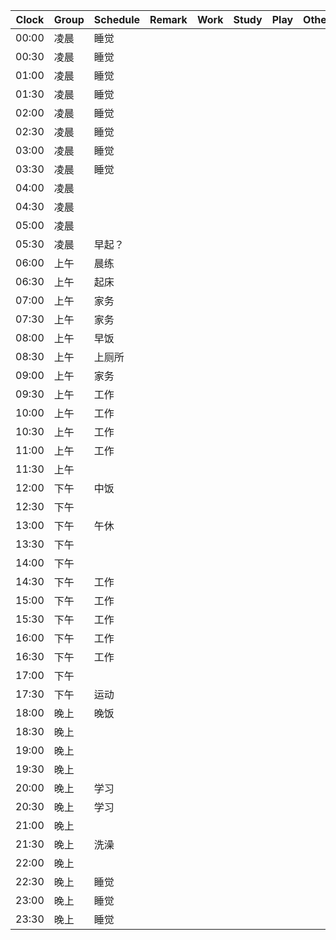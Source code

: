 
| Clock | Group | Schedule | Remark | Work | Study | Play | Other |
| ----- | ----- | -------- | ------ | ---- | ----- | ---- | ----- |
| 00:00 | 凌晨  | 睡觉     |        |      |       |      |       |
| 00:30 | 凌晨  | 睡觉     |        |      |       |      |       |
| 01:00 | 凌晨  | 睡觉     |        |      |       |      |       |
| 01:30 | 凌晨  | 睡觉     |        |      |       |      |       |
| 02:00 | 凌晨  | 睡觉     |        |      |       |      |       |
| 02:30 | 凌晨  | 睡觉     |        |      |       |      |       |
| 03:00 | 凌晨  | 睡觉     |        |      |       |      |       |
| 03:30 | 凌晨  | 睡觉     |        |      |       |      |       |
| 04:00 | 凌晨  |          |        |      |       |      |       |
| 04:30 | 凌晨  |          |        |      |       |      |       |
| 05:00 | 凌晨  |          |        |      |       |      |       |
| 05:30 | 凌晨  | 早起？   |        |      |       |      |       |
| 06:00 | 上午  | 晨练     |        |      |       |      |       |
| 06:30 | 上午  | 起床     |        |      |       |      |       |
| 07:00 | 上午  | 家务     |        |      |       |      |       |
| 07:30 | 上午  | 家务     |        |      |       |      |       |
| 08:00 | 上午  | 早饭     |        |      |       |      |       |
| 08:30 | 上午  | 上厕所   |        |      |       |      |       |
| 09:00 | 上午  | 家务     |        |      |       |      |       |
| 09:30 | 上午  | 工作     |        |      |       |      |       |
| 10:00 | 上午  | 工作     |        |      |       |      |       |
| 10:30 | 上午  | 工作     |        |      |       |      |       |
| 11:00 | 上午  | 工作     |        |      |       |      |       |
| 11:30 | 上午  |          |        |      |       |      |       |
| 12:00 | 下午  | 中饭     |        |      |       |      |       |
| 12:30 | 下午  |          |        |      |       |      |       |
| 13:00 | 下午  | 午休     |        |      |       |      |       |
| 13:30 | 下午  |          |        |      |       |      |       |
| 14:00 | 下午  |          |        |      |       |      |       |
| 14:30 | 下午  | 工作     |        |      |       |      |       |
| 15:00 | 下午  | 工作     |        |      |       |      |       |
| 15:30 | 下午  | 工作     |        |      |       |      |       |
| 16:00 | 下午  | 工作     |        |      |       |      |       |
| 16:30 | 下午  | 工作     |        |      |       |      |       |
| 17:00 | 下午  |          |        |      |       |      |       |
| 17:30 | 下午  | 运动     |        |      |       |      |       |
| 18:00 | 晚上  | 晚饭     |        |      |       |      |       |
| 18:30 | 晚上  |          |        |      |       |      |       |
| 19:00 | 晚上  |          |        |      |       |      |       |
| 19:30 | 晚上  |          |        |      |       |      |       |
| 20:00 | 晚上  | 学习     |        |      |       |      |       |
| 20:30 | 晚上  | 学习     |        |      |       |      |       |
| 21:00 | 晚上  |          |        |      |       |      |       |
| 21:30 | 晚上  | 洗澡     |        |      |       |      |       |
| 22:00 | 晚上  |          |        |      |       |      |       |
| 22:30 | 晚上  | 睡觉     |        |      |       |      |       |
| 23:00 | 晚上  | 睡觉     |        |      |       |      |       |
| 23:30 | 晚上  | 睡觉     |        |      |       |      |       |
